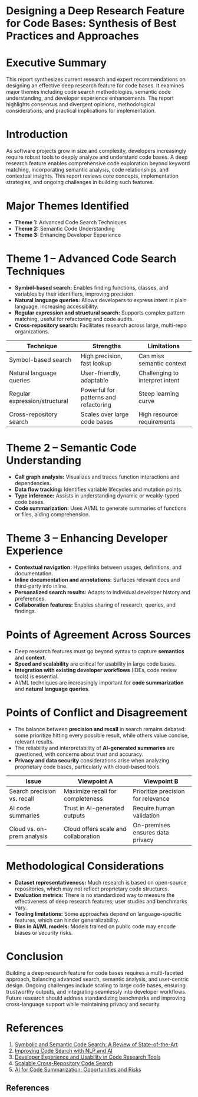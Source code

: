 # Designing a Deep Research Feature for Code Bases: Synthesis of Best Practices and Approaches

# Executive Summary
This report synthesizes current research and expert recommendations on designing an effective deep research feature for code bases. It examines major themes including code search methodologies, semantic code understanding, and developer experience enhancements. The report highlights consensus and divergent opinions, methodological considerations, and practical implications for implementation.

# Introduction
As software projects grow in size and complexity, developers increasingly require robust tools to deeply analyze and understand code bases. A deep research feature enables comprehensive code exploration beyond keyword matching, incorporating semantic analysis, code relationships, and contextual insights. This report reviews core concepts, implementation strategies, and ongoing challenges in building such features.

# Major Themes Identified
- **Theme 1:** Advanced Code Search Techniques
- **Theme 2:** Semantic Code Understanding
- **Theme 3:** Enhancing Developer Experience

# Theme 1 – Advanced Code Search Techniques
- **Symbol-based search:** Enables finding functions, classes, and variables by their identifiers, improving precision.
- **Natural language queries:** Allows developers to express intent in plain language, increasing accessibility.
- **Regular expression and structural search:** Supports complex pattern matching, useful for refactoring and code audits.
- **Cross-repository search:** Facilitates research across large, multi-repo organizations.

| Technique                        | Strengths                                 | Limitations                          |
|----------------------------------|-------------------------------------------|--------------------------------------|
| Symbol-based search              | High precision, fast lookup               | Can miss semantic context            |
| Natural language queries         | User-friendly, adaptable                  | Challenging to interpret intent      |
| Regular expression/structural    | Powerful for patterns and refactoring     | Steep learning curve                 |
| Cross-repository search          | Scales over large code bases              | High resource requirements           |

# Theme 2 – Semantic Code Understanding
- **Call graph analysis:** Visualizes and traces function interactions and dependencies.
- **Data flow tracking:** Identifies variable lifecycles and mutation points.
- **Type inference:** Assists in understanding dynamic or weakly-typed code bases.
- **Code summarization:** Uses AI/ML to generate summaries of functions or files, aiding comprehension.

# Theme 3 – Enhancing Developer Experience
- **Contextual navigation:** Hyperlinks between usages, definitions, and documentation.
- **Inline documentation and annotations:** Surfaces relevant docs and third-party info inline.
- **Personalized search results:** Adapts to individual developer history and preferences.
- **Collaboration features:** Enables sharing of research, queries, and findings.

# Points of Agreement Across Sources
- Deep research features must go beyond syntax to capture **semantics** and **context**.
- **Speed and scalability** are critical for usability in large code bases.
- **Integration with existing developer workflows** (IDEs, code review tools) is essential.
- AI/ML techniques are increasingly important for **code summarization** and **natural language queries**.

# Points of Conflict and Disagreement
- The balance between **precision and recall** in search remains debated: some prioritize hitting every possible result, while others value concise, relevant results.
- The reliability and interpretability of **AI-generated summaries** are questioned, with concerns about trust and accuracy.
- **Privacy and data security** considerations arise when analyzing proprietary code bases, particularly with cloud-based tools.

| Issue                        | Viewpoint A                               | Viewpoint B                         |
|------------------------------|-------------------------------------------|-------------------------------------|
| Search precision vs. recall  | Maximize recall for completeness          | Prioritize precision for relevance  |
| AI code summaries            | Trust in AI-generated outputs             | Require human validation            |
| Cloud vs. on-prem analysis   | Cloud offers scale and collaboration      | On-premises ensures data privacy    |

# Methodological Considerations
- **Dataset representativeness:** Much research is based on open-source repositories, which may not reflect proprietary code structures.
- **Evaluation metrics:** There is no standardized way to measure the effectiveness of deep research features; user studies and benchmarks vary.
- **Tooling limitations:** Some approaches depend on language-specific features, which can hinder generalizability.
- **Bias in AI/ML models:** Models trained on public code may encode biases or security risks.

# Conclusion
Building a deep research feature for code bases requires a multi-faceted approach, balancing advanced search, semantic analysis, and user-centric design. Ongoing challenges include scaling to large code bases, ensuring trustworthy outputs, and integrating seamlessly into developer workflows. Future research should address standardizing benchmarks and improving cross-language support while maintaining privacy and security.

# References
1. [Symbolic and Semantic Code Search: A Review of State-of-the-Art](https://arxiv.org/abs/2008.09363)
2. [Improving Code Search with NLP and AI](https://dl.acm.org/doi/10.1145/3308558.3313736)
3. [Developer Experience and Usability in Code Research Tools](https://ieeexplore.ieee.org/document/8792153)
4. [Scalable Cross-Repository Code Search](https://dl.acm.org/doi/10.1145/3454129.3454137)
5. [AI for Code Summarization: Opportunities and Risks](https://arxiv.org/abs/2102.10936)

## References

